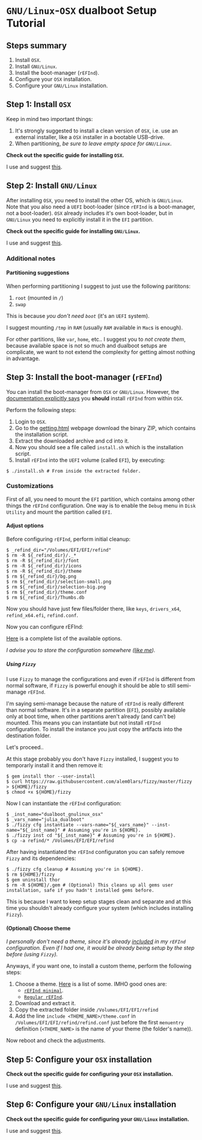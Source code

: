 # `GNU/Linux`-`OSX` dualboot Setup Tutorial

## Steps summary

1. Install `OSX`.
2. Install `GNU/Linux`.
3. Install the boot-manager (`rEFInd`).
4. Configure your `OSX` installation.
5. Configure your `GNU/Linux` installation.

## Step 1: Install `OSX`

Keep in mind two important things:

1. It's strongly suggested to install a clean version of `OSX`, i.e. use an external installer, like a `OSX` installer in a bootable USB-drive.
2. When partitioning, *be sure to leave empty space for `GNU/Linux`*.

**Check out the specific guide for installing `OSX`.**

I use and suggest [this](../osx/installation/README.md).

## Step 2: Install `GNU/Linux`

After installing `OSX`, you need to install the other OS, which is `GNU/Linux`.
Note that you also need a `UEFI` boot-loader (since `rEFInd` is a boot-manager, not a boot-loader). `OSX` already includes it's own boot-loader, but in `GNU/Linux` you need to explicitly install it in the `EFI` partition.

**Check out the specific guide for installing `GNU/Linux`.**

I use and suggest [this](../gentoo/installation/README.md).

### Additional notes

#### Partitioning suggestions

When performing partitioning I suggest to just use the following parititons:

1. `root` (mounted in `/`)
2. `swap`

This is because *you don't need `boot`* (it's an `UEFI` system).

I suggest mounting `/tmp` in `RAM` (usually `RAM` available in `Mac`s is enough).

For other partitions, like `var`, `home`, etc.. I suggest you to *not create them*, because available space is not so much and dualboot setups are complicate, we want to not extend the complexity for getting almost nothing in advantage.

## Step 3: Install the boot-manager (`rEFInd`)

You can install the boot-manager from `OSX` or `GNU/Linux`. However, the [documentation explicitly says](http://rodsbooks.com/refind/installing.html#installsh) you **should** install `rEFInd` from within `OSX`.

Perform the following steps:

1. Login to `OSX`.
2. Go to the [getting.html](http://rodsbooks.com/refind/getting.html) webpage download the binary ZIP, which contains the installation script.
3. Extract the downloaded archive and cd into it.
4. Now you should see a file called `install.sh` which is the installation script.
5. Install `rEFInd` into the `UEFI` volume (called `EFI`), by executing:
   
  ```ShellSession
  $ ./install.sh # From inside the extracted folder.
  ```

### Customizations

First of all, you need to mount the `EFI` partition, which contains among other things the `rEFInd` configuration. One way is to enable the `Debug` menu in `Disk Utility` and mount the partition called `EFI`.


#### Adjust options

Before configuring `rEFInd`, perform initial cleanup:

```ShellSession
$ _refind_dir="/Volumes/EFI/EFI/refind"
$ rm -R ${_refind_dir}/._*
$ rm -R ${_refind_dir}/font
$ rm -R ${_refind_dir}/icons
$ rm -R ${_refind_dir}/theme
$ rm ${_refind_dir}/bg.png
$ rm ${_refind_dir}/selection-small.png
$ rm ${_refind_dir}/selection-big.png
$ rm ${_refind_dir}/theme.conf
$ rm ${_refind_dir}/Thumbs.db
```

Now you should have just few files/folder there, like `keys`, `drivers_x64`, `refind_x64.efi`, `refind.conf`.

Now you can configure rEFInd:

[Here](http://www.rodsbooks.com/refind/configfile.html#adjusting) is a complete list of the available options.

*I advise you to store the configuration somewhere ([like me](https://github.com/alem0lars/configs/tree/master/refind)).*

##### Using `Fizzy`

I use `Fizzy` to manage the configurations and even if `rEFInd` is different from normal software, if `Fizzy` is powerful enough it should be able to still semi-manage `rEFInd`.

I'm saying semi-manage because the nature of `rEFInd` is really different than normal software. It's in a separate partition (`EFI`), possibly available only at boot time, when other partitions aren't already (and can't be) mounted. This means you can instantiate but not install `rEFInd` configuration. To install the instance you just copy the artifacts into the destination folder.

Let's proceed..

At this stage probably you don't have `Fizzy` installed, I suggest you to temporarly install it and then remove it:

```ShellSession
$ gem install thor --user-install
$ curl https://raw.githubusercontent.com/alem0lars/fizzy/master/fizzy > ${HOME}/fizzy
$ chmod +x ${HOME}/fizzy
```

Now I can instantiate the `rEFInd` configuration:

```ShellSession
$ _inst_name="dualboot_gnulinux_osx"
$ _vars_name="julia_dualboot"
$ ./fizzy cfg instantiate --vars-name="${_vars_name}" --inst-name="${_inst_name}" # Assuming you're in ${HOME}.
$ ./fizzy inst cd "${_inst_name}" # Assuming you're in ${HOME}.
$ cp -a refind/* /Volumes/EFI/EFI/refind
```

After having instantiated the `rEFInd` configuraton you can safely remove `Fizzy` and its dependencies:

```ShellSession
$ ./fizzy cfg cleanup # Assuming you're in ${HOME}.
$ rm ${HOME}/fizzy
$ gem uninstall thor
$ rm -R ${HOME}/.gem # (Optional) This cleans up all gems user installation, safe if you hadn't installed gems before.
```

This is because I want to keep setup stages clean and separate and at this time you shouldn't already configure your system (which includes installing `Fizzy`).

#### (Optional) Choose theme

*I personally don't need a theme, since it's already [included](https://github.com/alem0lars/configs/tree/master/refind/theme) in my `rEFInd` configuration. Even if I had one, it would be already being setup by the step before (using `Fizzy`).*

Anyways, if you want one, to install a custom theme, perform the following steps:

1. Choose a theme.
   [Here](http://rodsbooks.com/refind/themes.html) is a list of some.
   IMHO good ones are:
   * [`rEFInd minimal`](https://github.com/EvanPurkhiser/rEFInd-minimal).
   * [`Regular rEFInd`](http://munlik.deviantart.com/art/Regular-rEFInd-theme-512091944).
1. Download and extract it.
2. Copy the extracted folder inside `/Volumes/EFI/EFI/refind`
3. Add the line `include <THEME_NAME>/theme.conf` in `/Volumes/EFI/EFI/refind/refind.conf` just before the first `menuentry` definition (`<THEME_NAME>` is the name of your theme (the folder's name)).

Now reboot and check the adjustments.

## Step 5: Configure your `OSX` installation

**Check out the specific guide for configuring your `OSX` installation.**

I use and suggest [this](../osx/configuration/README.md).

## Step 6: Configure your `GNU/Linux` installation

**Check out the specific guide for configuring your `GNU/Linux` installation.**

I use and suggest [this](../gentoo/configuration/README.md).
